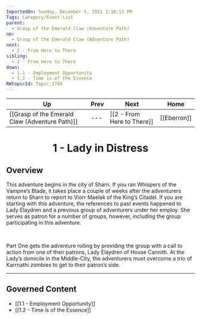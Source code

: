 ```yaml
---
ImportedOn: Sunday, December 5, 2021 1:10:13 PM
Tags: Category/Event-List
parent:
  - Grasp of the Emerald Claw (Adventure Path)
up:
  - Grasp of the Emerald Claw (Adventure Path)
next:
  - 2 - From Here to There
sibling:
  - 2 - From Here to There
down:
  - 1.1 - Employment Opportunity
  - 1.2 - Time is of the Essence
RWtopicId: Topic_1749
---
```


| Up | Prev | Next | Home |
|----|------|------|------|
| [[Grasp of the Emerald Claw (Adventure Path)]] | --- | [[2 - From Here to There]] | [[Eberron]] |

# <center>1 - Lady in Distress</center>

## Overview

This adventure begins in the city of Sharn. If you ran Whispers of the Vampire’s Blade, it takes place a couple of weeks after the adventurers return to Sharn to report to Viorr Maelak of the King’s Citadel. If you are starting with this adventure, the references to past events happened to Lady Elaydren and a previous group of adventurers under her employ. She serves as patron for a number of groups, however, including the group participating in this adventure. 

 

Part One gets the adventure rolling by providing the group with a call to action from one of their patrons, Lady Elaydren of House Cannith. At the Lady’s domicile in the Middle-City, the adventurers must overcome a trio of Karrnathi zombies to get to their patron’s side.


---
## Governed Content
- [[1.1 - Employment Opportunity]]
- [[1.2 - Time is of the Essence]]
